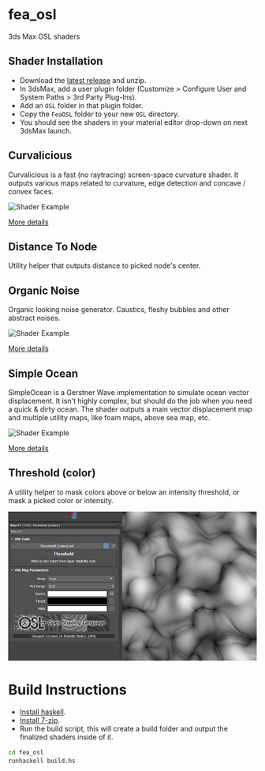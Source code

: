 # fea_osl
3ds Max OSL shaders

## Shader Installation
- Download the [latest release](https://github.com/p-groarke/fea_osl/releases/latest) and unzip.
- In 3dsMax, add a user plugin folder (Customize > Configure User and System Paths > 3rd Party Plug-Ins).
- Add an `OSL` folder in that plugin folder.
- Copy the `FeaOSL` folder to your new `OSL` directory.
- You should see the shaders in your material editor drop-down on next 3dsMax launch.

## Curvalicious
Curvalicious is a fast (no raytracing) screen-space curvature shader. It outputs various maps related to curvature, edge detection and concave / convex faces.

<img src="doc/img/curvalicious_curvature_crab.png" width="49%" title="Curvature Map" alt="Shader Example">

[More details](doc/curvalicious.md)

## Distance To Node
Utility helper that outputs distance to picked node's center.

## Organic Noise
Organic looking noise generator. Caustics, fleshy bubbles and other abstract noises.

<img src="doc/img/organic_noise.png" width="49%" title="Organic Noise" alt="Shader Example">

[More details](doc/organic_noise.md)

## Simple Ocean
SimpleOcean is a Gerstner Wave implementation to simulate ocean vector displacement. It isn't highly complex, but should do the job when you need a quick & dirty ocean. The shader outputs a main vector displacement map and multiple utility maps, like foam maps, above sea map, etc.

<img src="doc/img/simpleocean_test1.png" width="49%" title="Test Render 1" alt="Shader Example">

[More details](doc/simple_ocean.md)

## Threshold (color)
A utility helper to mask colors above or below an intensity threshold, or mask a picked color or intensity.

<img src="doc/img/threshold_color.gif" title="Threshold Color Demo" alt="Threshold Color Demo">


# Build Instructions

* [Install haskell](https://www.haskell.org/ghcup/install/).
* [Install 7-zip](https://www.7-zip.org/).
* Run the build script, this will create a build folder and output the finalized shaders inside of it.

```bash
cd fea_osl
runhaskell build.hs
```